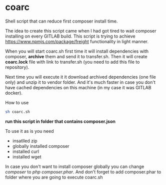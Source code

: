 # coarc

Shell script that can reduce first composer install time.

The idea to create this script came when I had got tired to wait composer installing on every GITLAB build.
This script is trying to achieve  https://www.npmjs.com/package/freight functionality in light manner.

When you will start coarc.sh first time it will install dependencies with composer, **archive** them and send it to transfer.sh. Then it will create **coarc.lock** file with link to transfer.sh (you need to add this file to repository).

Next time you will execute it it download archived dependencies (one file only) and unzip it to vendor folder.
And it's much faster in case you don't have cached dependencies on this machine (in my case it was GITLAB docker).

How to use
```bash
sh coarc.sh
```
**run this script in folder that contains composer.json**

To use it as is you need
+ insatlled zip
+ globally installed composer
+ installed curl
+ installed wget

In case you don't want to install composer globally you can change *composer* to *php composer.phar*. And don't forget to add composer.phar to folder where you are going to execute coarc.sh
